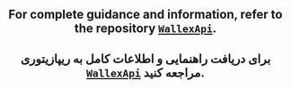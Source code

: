 ## <p align="center"> For complete guidance and information, refer to the repository [`WallexApi`](https://github.com/MohZeh/WallexApi).

## <p align="center"> برای دریافت راهنمایی و اطلاعات کامل به ریپازیتوری [`WallexApi`](https://github.com/MohZeh/WallexApi) مراجعه کنید.
